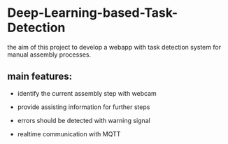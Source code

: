 # Deep-Learning-based-Task-Detection
the aim of this project to develop a webapp with task detection system for manual assembly processes.

## main features:
<ul>
<li><p>identify the current assembly step with webcam</p></li>
<li><p>provide assisting information for further steps</p></li>
<li><p>errors should be detected with warning signal</p></li>
<li><p>realtime communication with MQTT</p></li>
</ul>
